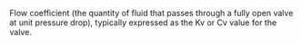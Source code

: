 Flow coefficient (the quantity of fluid that passes through a fully open valve at unit pressure drop), typically expressed as the Kv or Cv value for the valve.